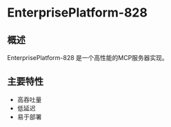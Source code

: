 # EnterprisePlatform-828

## 概述

EnterprisePlatform-828 是一个高性能的MCP服务器实现。

## 主要特性

- 高吞吐量
- 低延迟
- 易于部署
